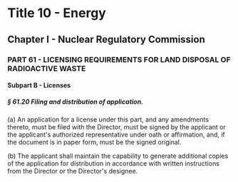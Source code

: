
# Title 10 - Energy
## Chapter I - Nuclear Regulatory Commission
### PART 61 - LICENSING REQUIREMENTS FOR LAND DISPOSAL OF RADIOACTIVE WASTE
#### Subpart B - Licenses
##### § 61.20 Filing and distribution of application.

(a) An application for a license under this part, and any amendments thereto, must be filed with the Director, must be signed by the applicant or the applicant's authorized representative under oath or affirmation, and, if the document is in paper form, must be the signed original.

(b) The applicant shall maintain the capability to generate additional copies of the application for distribution in accordance with written instructions from the Director or the Director's designee.

